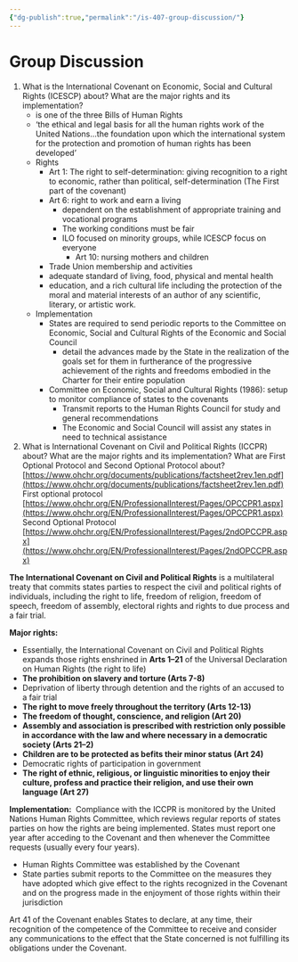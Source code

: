 ```yaml
---
{"dg-publish":true,"permalink":"/is-407-group-discussion/"}
---
```


# Group Discussion

1. What is the International Covenant on Economic, Social and Cultural Rights (ICESCP)
about? What are the major rights and its implementation?
    - is one of the three Bills of Human Rights
    - ‘the ethical and legal basis for all the human rights work of the United Nations...the foundation upon which the international system for the protection and promotion of human rights has been developed’
    - Rights
        - Art 1: The right to self-determination: giving recognition to a right to economic, rather than political, self-determination (The First part of the covenant)
        - Art 6: right to work and earn a living
            - dependent on the establishment of appropriate training and vocational programs
            - The working conditions must be fair
            - ILO focused on minority groups, while ICESCP focus on everyone
                - Art 10: nursing mothers and children
        - Trade Union membership and activities
        - adequate standard of living, food, physical and mental health
        - education, and a rich cultural life including the protection of the moral and material interests of an author of any scientific, literary, or artistic work.
    - Implementation
        - States are required to send periodic reports to the Committee on Economic, Social and Cultural Rights of the Economic and Social Council
            - detail the advances made by the State in the realization of the goals set for them in furtherance of the progressive achievement of the rights and freedoms embodied in the Charter for their entire population
        - Committee on Economic, Social and Cultural Rights (1986): setup to monitor compliance of states to the covenants
            - Transmit reports to the Human Rights Council for study and general recommendations
            - The Economic and Social Council will assist any states in need to technical assistance
2. What is International Covenant on Civil and Political Rights (ICCPR) about? What are the
major rights and its implementation?
What are First Optional Protocol and Second Optional Protocol about?
[https://www.ohchr.org/documents/publications/factsheet2rev.1en.pdf](https://www.ohchr.org/documents/publications/factsheet2rev.1en.pdf)
First optional protocol
[https://www.ohchr.org/EN/ProfessionalInterest/Pages/OPCCPR1.aspx](https://www.ohchr.org/EN/ProfessionalInterest/Pages/OPCCPR1.aspx)
Second Optional Protocol
[https://www.ohchr.org/EN/ProfessionalInterest/Pages/2ndOPCCPR.aspx](https://www.ohchr.org/EN/ProfessionalInterest/Pages/2ndOPCCPR.aspx)

**The International Covenant on Civil and Political Rights** is a multilateral treaty that commits states parties to respect the civil and political rights of individuals, including the right to life, freedom of religion, freedom of speech, freedom of assembly, electoral rights and rights to due process and a fair trial.

**Major rights:**

- Essentially, the International Covenant on Civil and Political Rights expands those rights enshrined in **Arts 1–21** of the Universal Declaration on Human Rights (the right to life)
- **The prohibition on slavery and torture (Arts 7-8)**
- Deprivation of liberty through detention and the rights of an accused to a fair trial
- **The right to move freely throughout the territory (Arts 12-13)**
- **The freedom of thought, conscience, and religion (Art 20)**
- **Assembly and association is prescribed with restriction only possible in accordance with the law and where necessary in a democratic society (Arts 21–2)**
- **Children are to be protected as befits their minor status (Art 24)**
- Democratic rights of participation in government
- **The right of ethnic, religious, or linguistic minorities to enjoy their culture, profess and practice their religion, and use their own language (Art 27)**

**Implementation:**  Compliance with the ICCPR is monitored by the United Nations Human Rights Committee, which reviews regular reports of states parties on how the rights are being implemented. States must report one year after acceding to the Covenant and then whenever the Committee requests (usually every four years).

- Human Rights Committee was established by the Covenant
- State parties submit reports to the Committee on the measures they have adopted which give effect to the rights recognized in the Covenant and on the progress made in the enjoyment of those rights within their jurisdiction

Art 41 of the Covenant enables States to declare, at any time, their recognition of the competence of the Committee to receive and consider any communications to the effect that the State concerned is not fulfilling its obligations under the Covenant.